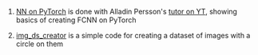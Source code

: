 1. [NN on PyTorch](https://github.com/Nedcel/PyTorch-NN/blob/main/NN%20on%20PyTorch.ipynb) is done with Alladin Persson's [tutor on YT](https://www.youtube.com/watch?v=Jy4wM2X21u0&list=PLhhyoLH6IjfxeoooqP9rhU3HJIAVAJ3Vz&index=4), showing basics of creating FCNN on PyTorch

2. [img_ds_creator](https://github.com/Nedcel/PyTorch-NN/blob/main/img_ds_creator.ipynb) is a simple code for creating a dataset of images with a circle on them 
